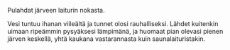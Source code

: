 Pulahdat järveen laiturin nokasta.

Vesi tuntuu ihanan viileältä ja tunnet olosi rauhalliseksi. Lähdet kuitenkin uimaan ripeämmin pysyäksesi lämpimänä, ja huomaat pian olevasi pienen järven keskellä, yhtä kaukana vastarannasta kuin saunalaituristakin.